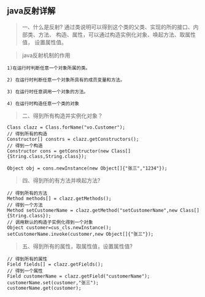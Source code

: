 java反射详解
-----------------
>一、什么是反射?
	通过类说明可以得到这个类的父类、实现的所的接口、内部类、方法、
	构造、属性，可以通过构造实例化对象、唤起方法、取属性值，
	设置属性值。

>java反射机制的作用

    1)在运行时判断任意一个对象所属的类。
    
    2) 在运行时判断任意一个对象所具有的成员变量和方法。
    
    3) 在运行时任意调用一个对象的方法。
    
    4) 在运行时构造任意一个类的对象
    
>二、得到所有构造并实例化对象？

    Class clazz = Class.forName("vo.Customer");
    // 得到所有的构造
    Constructor[] constrs = clazz.getConstructors();
    // 得到一个构造
    Constructor cons = getConstructor(new Class[]{String.class,String.class});
    
    Object obj = cons.newInstance(new Object[]{"张三","1234"});
    
>四、得到所的有方法并唤起方法?
    
    // 得到所有的方法
    Method methods[] = clazz.getMethods();
    // 得到一个方法
    Method setCustomerName = clazz.getMethod("setCustomerName",new Class[]{String.class});
    // 调用默认的构造子实例化得到一个对象
    Object customer=cus_cls.newInstance();
    setCustomerName.invoke(customer,new Object[]{"张三"});
   
>五、得到所有的属性，取属性值，设置属性值?
    
    // 得到所有的属性
    Field fields[] = clazz.getFields();
    // 得到一个属性
    Field customerName = clazz.getField("customerName");
    customerName.set(customer,"张三");
    customerName.get(customer);